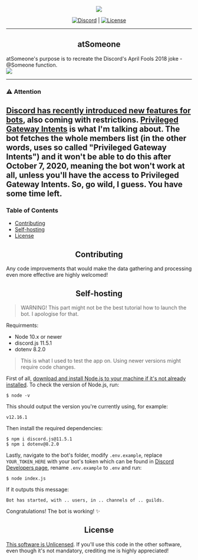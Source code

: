 <div align="center">
    <img src="https://i.imgur.com/RFcCwcj.png">

<a href="https://discord.gg/7vhD4KB">![Discord](https://img.shields.io/discord/661993788616474628?label=Join%20us%20on%20Discord&logo=discord&logoColor=ffffff)</a> | 
<a href="https://github.com/TheOnlyGhostwolf/atSomeone/blob/master/LICENSE">![License](https://img.shields.io/badge/License-Unlicense-brightgreen)</a>
</div>

---

<h2 align="center">atSomeone</h2>
atSomeone's purpose is to recreate the Discord's April Fools 2018 joke - @Someone function. 

<div aligh="center">
	<img src="https://i.imgur.com/oOYrgpC.png">
	</div>
	
---
### ⚠️ Attention

[Discord has recently introduced new features for bots](https://blog.discord.com/the-future-of-bots-on-discord-4e6e050ab52e), also coming with restrictions. [Privileged Gateway Intents](https://discordapp.com/developers/docs/topics/gateway#privileged-intents) is what I'm talking about. The bot fetches the whole members list (in the other words, uses so called "Privileged Gateway Intents") and it won't be able to do this after October 7, 2020, meaning the bot won't work at all, unless you'll have the access to Privileged Gateway Intents. So, go wild, I guess. You have some time left.
---

<h3>Table of Contents</h3>

- [Contributing](#contributing)
- [Self-hosting](#self-hosting)
- [License](#license)

<h2 align="center">Contributing</h2>
Any code improvements that would make the data gathering and processing even more effective are highly welcomed!

<h2 align="center">Self-hosting</h2>

> WARNING! This part might not be the best tutorial how to launch the bot. I apologise for that.

Requirments:
- Node 10.x or newer
- discord.js 11.5.1
- dotenv 8.2.0
> This is what I used to test the app on. Using newer versions might require code changes.

First of all, [download and install Node.js to your machine if it's not already installed](https://nodejs.org/en/download/). To check the version of Node.js, run:
```
$ node -v
```
This should output the version you're currently using, for example:
```
v12.16.1
```

Then install the required dependencies:
```
$ npm i discord.js@11.5.1
$ npm i dotenv@8.2.0
```

Lastly, navigate to the bot's folder, modify `.env.example`, replace `YOUR_TOKEN_HERE` with your bot's token which can be found in [Discord Developers page](https://discordapp.com/developers), rename `.env.example` to `.env` and run:
```
$ node index.js
```

If it outputs this message:
```
Bot has started, with .. users, in .. channels of .. guilds.
```

Congratulations! The bot is working! :sparkles:

<h2 align="center">License</h2>

[This software is Unlicensed](https://github.com/TheOnlyGhostwolf/atSomeone/blob/master/LICENSE). If you'll use this code in the other software, even though it's not mandatory, crediting me is highly appreciated!
